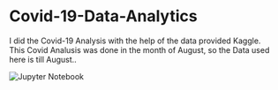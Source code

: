 # Covid-19-Data-Analytics
I did the Covid-19 Analysis with the help of the data provided Kaggle.  
This Covid Analusis was done in the month of August, so the Data used here is till August..

![Jupyter Notebook](https://user-images.githubusercontent.com/75750252/111197613-ae67ad80-85e4-11eb-9acc-ee6a1363d904.jpeg)

